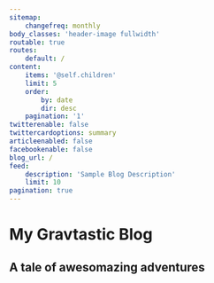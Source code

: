 ```yaml
---
sitemap:
    changefreq: monthly
body_classes: 'header-image fullwidth'
routable: true
routes:
    default: /
content:
    items: '@self.children'
    limit: 5
    order:
        by: date
        dir: desc
    pagination: '1'
twitterenable: false
twittercardoptions: summary
articleenabled: false
facebookenable: false
blog_url: /
feed:
    description: 'Sample Blog Description'
    limit: 10
pagination: true
---
```


# My Gravtastic Blog
## A tale of **awesomazing** adventures
